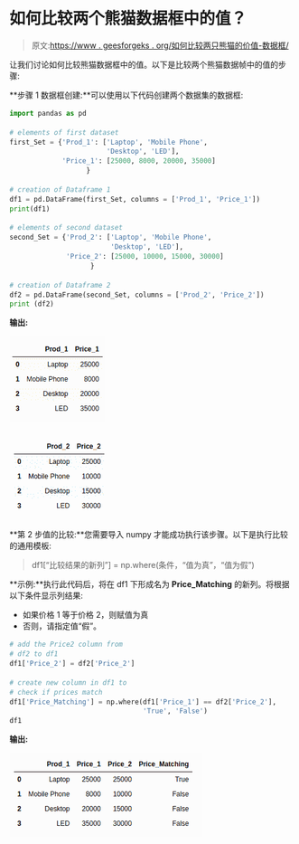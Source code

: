 # 如何比较两个熊猫数据框中的值？

> 原文:[https://www . geesforgeks . org/如何比较两只熊猫的价值-数据框/](https://www.geeksforgeeks.org/how-to-compare-values-in-two-pandas-dataframes/)

让我们讨论如何比较熊猫数据框中的值。以下是比较两个熊猫数据帧中的值的步骤:

**步骤 1 数据框创建:**可以使用以下代码创建两个数据集的数据框:

```py
import pandas as pd

# elements of first dataset
first_Set = {'Prod_1': ['Laptop', 'Mobile Phone', 
                        'Desktop', 'LED'],
             'Price_1': [25000, 8000, 20000, 35000]
                   }

# creation of Dataframe 1
df1 = pd.DataFrame(first_Set, columns = ['Prod_1', 'Price_1'])
print(df1)

# elements of second dataset
second_Set = {'Prod_2': ['Laptop', 'Mobile Phone',
                         'Desktop', 'LED'],
              'Price_2': [25000, 10000, 15000, 30000]  
                    }

# creation of Dataframe 2
df2 = pd.DataFrame(second_Set, columns = ['Prod_2', 'Price_2'])
print (df2)
```

**输出:**

![pandas-comapre-value-2](img/32a83578435ee7dd26b5d9e1739e08a9.png)

![pandas-comapre-value-2](img/b109158b47b8c215fc1140c794b955c0.png)

**第 2 步值的比较:**您需要导入 numpy 才能成功执行该步骤。以下是执行比较的通用模板:

> df1[“比较结果的新列”] = np.where(条件，“值为真”，“值为假”)

**示例:**执行此代码后，将在 df1 下形成名为 **Price_Matching** 的新列。将根据以下条件显示列结果:

*   如果价格 1 等于价格 2，则赋值为真
*   否则，请指定值“假”。

```py
# add the Price2 column from 
# df2 to df1
df1['Price_2'] = df2['Price_2'] 

# create new column in df1 to 
# check if prices match
df1['Price_Matching'] = np.where(df1['Price_1'] == df2['Price_2'],
                                 'True', 'False')  
df1
```

**输出:**

![pandas-comapre-value-3](img/d9a993ca1ad6e561d3e2cf04371350b8.png)